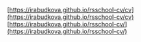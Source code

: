 [https://irabudkova.github.io/rsschool-cv/cv](https://irabudkova.github.io/rsschool-cv/cv)
[https://irabudkova.github.io/rsschool-cv/](https://irabudkova.github.io/rsschool-cv/)
